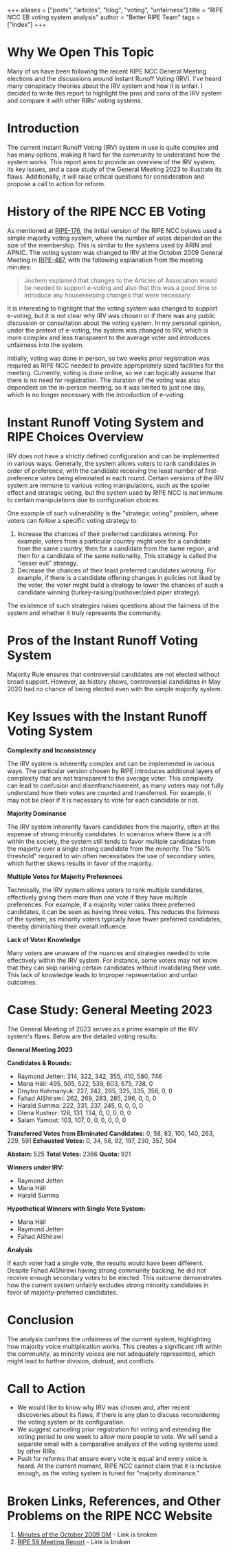 +++
aliases = ["posts", "articles", "blog", "voting", "unfairness"]
title = "RIPE NCC EB voting system analysis"
author = "Better RIPE Team"
tags = ["index"]
+++

# Why We Open This Topic

Many of us have been following the recent RIPE NCC General Meeting elections and the discussions around Instant Runoff Voting (IRV). I've heard many conspiracy theories about the IRV system and how it is unfair. I decided to write this report to highlight the pros and cons of the IRV system and compare it with other RIRs' voting systems.

# Introduction

The current Instant Runoff Voting (IRV) system in use is quite complex and has many options, making it hard for the community to understand how the system works. This report aims to provide an overview of the IRV system, its key issues, and a case study of the General Meeting 2023 to illustrate its flaws. Additionally, it will raise critical questions for consideration and propose a call to action for reform.

# History of the RIPE NCC EB Voting

As mentioned at [RIPE-176](https://www.ripe.net/publications/docs/ripe-176/), the initial version of the RIPE NCC bylaws used a simple majority voting system, where the number of votes depended on the size of the membership. This is similar to the systems used by ARIN and APNIC. The voting system was changed to IRV at the October 2009 General Meeting in [RIPE-487](https://www.ripe.net/membership/meetings/gm/meetings/october-2009/general-meeting-minutes/), with the following explanation from the meeting minutes:

> Jochem explained that changes to the Articles of Association would be needed to support e-voting and also that this was a good time to introduce any housekeeping changes that were necessary.

It is interesting to highlight that the voting system was changed to support e-voting, but it is not clear why IRV was chosen or if there was any public discussion or consultation about the voting system. In my personal opinion, under the pretext of e-voting, the system was changed to IRV, which is more complex and less transparent to the average voter and introduces unfairness into the system.

Initially, voting was done in person, so two weeks prior registration was required as RIPE NCC needed to provide appropriately sized facilities for the meeting. Currently, voting is done online, so we can logically assume that there is no need for registration. The duration of the voting was also dependent on the in-person meeting, so it was limited to just one day, which is no longer necessary with the introduction of e-voting.

# Instant Runoff Voting System and RIPE Choices Overview

IRV does not have a strictly defined configuration and can be implemented in various ways. Generally, the system allows voters to rank candidates in order of preference, with the candidate receiving the least number of first-preference votes being eliminated in each round. Certain versions of the IRV system are immune to various voting manipulations, such as the spoiler effect and strategic voting, but the system used by RIPE NCC is not immune to certain manipulations due to configuration choices.

One example of such vulnerability is the "strategic voting" problem, where voters can follow a specific voting strategy to:
1. Increase the chances of their preferred candidates winning. For example, voters from a particular country might vote for a candidate from the same country, then for a candidate from the same region, and then for a candidate of the same nationality. This strategy is called the "lesser evil" strategy.
2. Decrease the chances of their least preferred candidates winning. For example, if there is a candidate offering changes in policies not liked by the voter, the voter might build a strategy to lower the chances of such a candidate winning (turkey-raising/pushover/pied piper strategy).

The existence of such strategies raises questions about the fairness of the system and whether it truly represents the community.

# Pros of the Instant Runoff Voting System

Majority Rule ensures that controversial candidates are not elected without broad support. However, as history shows, controversial candidates in May 2020 had no chance of being elected even with the simple majority system.

# Key Issues with the Instant Runoff Voting System

**Complexity and Inconsistency**

The IRV system is inherently complex and can be implemented in various ways. The particular version chosen by RIPE introduces additional layers of complexity that are not transparent to the average voter. This complexity can lead to confusion and disenfranchisement, as many voters may not fully understand how their votes are counted and transferred. For example, it may not be clear if it is necessary to vote for each candidate or not.

**Majority Dominance**

The IRV system inherently favors candidates from the majority, often at the expense of strong minority candidates. In scenarios where there is a rift within the society, the system still tends to favor multiple candidates from the majority over a single strong candidate from the minority. The "50% threshold" required to win often necessitates the use of secondary votes, which further skews results in favor of the majority.

**Multiple Votes for Majority Preferences**

Technically, the IRV system allows voters to rank multiple candidates, effectively giving them more than one vote if they have multiple preferences. For example, if a majority voter ranks three preferred candidates, it can be seen as having three votes. This reduces the fairness of the system, as minority voters typically have fewer preferred candidates, thereby diminishing their overall influence.

**Lack of Voter Knowledge**

Many voters are unaware of the nuances and strategies needed to vote effectively within the IRV system. For instance, some voters may not know that they can skip ranking certain candidates without invalidating their vote. This lack of knowledge leads to improper representation and unfair outcomes.

# Case Study: General Meeting 2023

The General Meeting of 2023 serves as a prime example of the IRV system's flaws. Below are the detailed voting results:

**General Meeting 2023**

**Candidates & Rounds:**
- Raymond Jetten: 314, 322, 342, 355, 410, 580, 746
- Maria Häll: 495, 505, 522, 539, 603, 675, 738, 0
- Dmytro Kohmanyuk: 227, 242, 265, 325, 335, 356, 0, 0
- Fahad AlShirawi: 262, 269, 283, 285, 296, 0, 0, 0
- Harald Summa: 222, 231, 237, 245, 0, 0, 0, 0
- Olena Kushnir: 126, 131, 134, 0, 0, 0, 0, 0
- Salam Yamout: 103, 107, 0, 0, 0, 0, 0, 0

**Transferred Votes from Eliminated Candidates:** 0, 58, 83, 100, 140, 263, 229, 591
**Exhausted Votes:** 0, 34, 58, 92, 197, 230, 357, 504

**Abstain:** 525
**Total Votes:** 2366
**Quota:** 921

**Winners under IRV:**
- Raymond Jetten
- Maria Häll
- Harald Summa

**Hypothetical Winners with Single Vote System:**
- Maria Häll
- Raymond Jetten
- Fahad AlShirawi

**Analysis**

If each voter had a single vote, the results would have been different. Despite Fahad AlShirawi having strong community backing, he did not receive enough secondary votes to be elected. This outcome demonstrates how the current system unfairly excludes strong minority candidates in favor of majority-preferred candidates.

# Conclusion

The analysis confirms the unfairness of the current system, highlighting how majority voice multiplication works. This creates a significant rift within the community, as minority voices are not adequately represented, which might lead to further division, distrust, and conflicts.

# Call to Action

- We would like to know why IRV was chosen and, after recent discoveries about its flaws, if there is any plan to discuss reconsidering the voting system or its configuration.
- We suggest canceling prior registration for voting and extending the voting period to one week to allow more people to vote. We will send a separate email with a comparative analysis of the voting systems used by other RIRs.
- Push for reforms that ensure every vote is equal and every voice is heard. At the current moment, RIPE NCC cannot claim that it is inclusive enough, as the voting system is tuned for "majority dominance."

# Broken Links, References, and Other Problems on the RIPE NCC Website

1. [Minutes of the October 2009 GM](https://www.ripe.net/ripe/mail/archives/ncc-announce/2009-October/000342.html) - Link is broken
2. [RIPE 59 Meeting Report](https://www.ripe.net/publications/news/ripe-59-meeting-report/) - Link is broken
